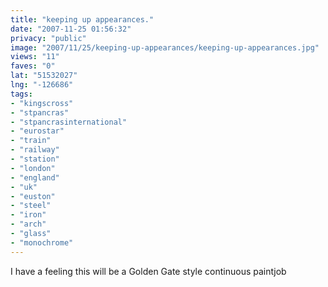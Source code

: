 ```yaml
---
title: "keeping up appearances."
date: "2007-11-25 01:56:32"
privacy: "public"
image: "2007/11/25/keeping-up-appearances/keeping-up-appearances.jpg"
views: "11"
faves: "0"
lat: "51532027"
lng: "-126686"
tags:
- "kingscross"
- "stpancras"
- "stpancrasinternational"
- "eurostar"
- "train"
- "railway"
- "station"
- "london"
- "england"
- "uk"
- "euston"
- "steel"
- "iron"
- "arch"
- "glass"
- "monochrome"
---
```

I have a feeling this will be a Golden Gate style continuous paintjob

